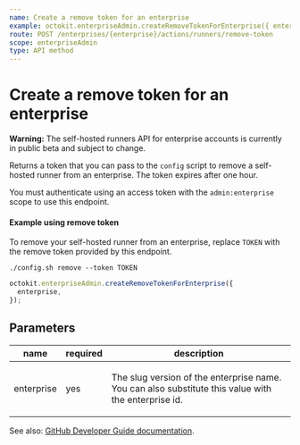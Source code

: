 ```yaml
---
name: Create a remove token for an enterprise
example: octokit.enterpriseAdmin.createRemoveTokenForEnterprise({ enterprise })
route: POST /enterprises/{enterprise}/actions/runners/remove-token
scope: enterpriseAdmin
type: API method
---
```


# Create a remove token for an enterprise

**Warning:** The self-hosted runners API for enterprise accounts is currently in public beta and subject to change.

Returns a token that you can pass to the `config` script to remove a self-hosted runner from an enterprise. The token expires after one hour.

You must authenticate using an access token with the `admin:enterprise` scope to use this endpoint.

#### Example using remove token

To remove your self-hosted runner from an enterprise, replace `TOKEN` with the remove token provided by this
endpoint.

```
./config.sh remove --token TOKEN
```

```js
octokit.enterpriseAdmin.createRemoveTokenForEnterprise({
  enterprise,
});
```

## Parameters

<table>
  <thead>
    <tr>
      <th>name</th>
      <th>required</th>
      <th>description</th>
    </tr>
  </thead>
  <tbody>
    <tr><td>enterprise</td><td>yes</td><td>

The slug version of the enterprise name. You can also substitute this value with the enterprise id.

</td></tr>
  </tbody>
</table>

See also: [GitHub Developer Guide documentation](https://developer.github.com/v3/enterprise-admin/actions/#create-a-remove-token-for-an-enterprise).
